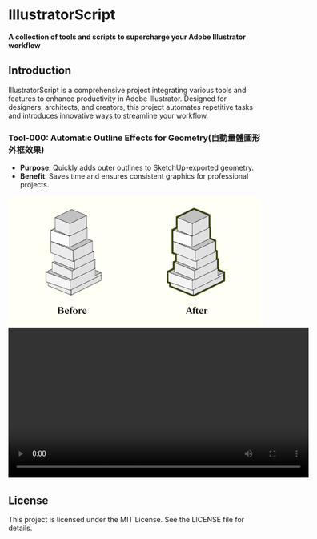 # IllustratorScript
**A collection of tools and scripts to supercharge your Adobe Illustrator workflow**

## Introduction
IllustratorScript is a comprehensive project integrating various tools and features to enhance productivity in Adobe Illustrator. Designed for designers, architects, and creators, this project automates repetitive tasks and introduces innovative ways to streamline your workflow.

### Tool-000: Automatic Outline Effects for Geometry(自動量體圖形外框效果)
- **Purpose**: Quickly adds outer outlines to SketchUp-exported geometry.
- **Benefit**: Saves time and ensures consistent graphics for professional projects.
 <img alt="Shows an illustrated sun in light mode and a moon with stars in dark mode." src="./github_page/AutomaticOutlineEffects4Geometry.jpg">
<video width="600" controls>
  <source src="./github_page/AutomaticOutlineEffects4Geometry.mp4" type="video/mp4">
  Your browser does not support the video tag.
</video>


## License
This project is licensed under the MIT License. See the LICENSE file for details.
